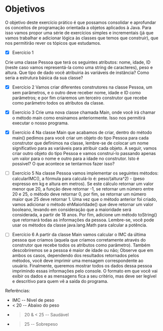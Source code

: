 # Objetivos

O objetivo deste exercício prático é que possamos consolidar e aprofundar os conceitos de
programação orientada a objetos aplicados à Java. Para isso vamos propor uma série de
exercícios simples e incrementais (já que vamos trabalhar e adicionar lógica às classes que
temos que construir), que nos permitirão rever os tópicos que estudamos.


- [x] Exercício 1

Crie uma classe Pessoa que terá os seguintes atributos: nome, idade, ID (neste caso vamos
representá-la como uma string de caracteres), peso e altura. Que tipo de dado você atribuiria
às variáveis de instância? Como seria a estrutura básica da sua classe?


- [X] Exercício 2
Vamos criar diferentes construtores na classe Pessoa, um sem parâmetros, e o outro deve
receber nome, idade e ID como parâmetros; e por fim criaremos um terceiro construtor que
recebe como parâmetro todos os atributos da classe.

- [X] Exercício 3
Crie uma nova classe chamada Main, onde você irá chamar o método main como ensinamos
anteriormente. Isso nos permitirá executar o nosso programa.

- [X] Exercício 4
Na classe Main que acabamos de criar, dentro do método main() pedimos para você criar um
objeto do tipo Pessoa para cada construtor que definimos na classe, lembre-se de colocar um
nome significativo para as variáveis para atribuir cada objeto. A seguir, vamos criar outro
objeto do tipo Pessoa e vamos construí-lo passando apenas um valor para o nome e outro
para a idade no construtor. Isto é possivel? O que acontece se tentarmos fazer isso?


- [ ] Exercício 5
Na classe Pessoa vamos implementar os seguintes métodos: calcularIMC(), a fórmula para
calculá-lo é: peso/(altura^2) - (peso expresso em kg e altura em metros). Se este cálculo
retornar um valor menor que 20, a função deve retornar -1, se retornar um número entre 20 e
25, o método deve retornar 0, por fim, se retornar um número maior que 25 deve retornar 1.
Uma vez que o método anterior foi criado, vamos adicionar o método ehMaiorIdade() que
deve retornar um valor booleano, levando em consideração que a maioridade será
considerada, a partir de 18 anos. Por fim, adicione um método toString() que retornará todas
as informações da pessoa.
Lembre-se, você pode usar os métodos da classe java.lang.Math para calcular a potência.

- [ ] Exercício 6
A partir da classe Main vamos calcular o IMC da última pessoa que criamos (aquela que
criamos corretamente através do construtor que recebe todos os atributos como parâmetro).
Também descobriremos se a pessoa é maior de idade ou não; Observe que em ambos os
casos, dependendo dos resultados retornados pelos métodos, você deve imprimir uma
mensagem correspondente ao usuário. Finalmente, queremos mostrar todos os dados dessa
pessoa imprimindo essas informações pelo console. O formato em que você vai exibir os
dados e as mensagens fica a seu critério, mas deve ser legível e descritivo para quem vê a
saída do programa.

Referências:
* IMC   		--   	Nivel de peso
* < 20  		--   	Abaixo do peso
* > 20 & < 25		-- 	Saudável
* > 25  		-- 	Sobrepeso


